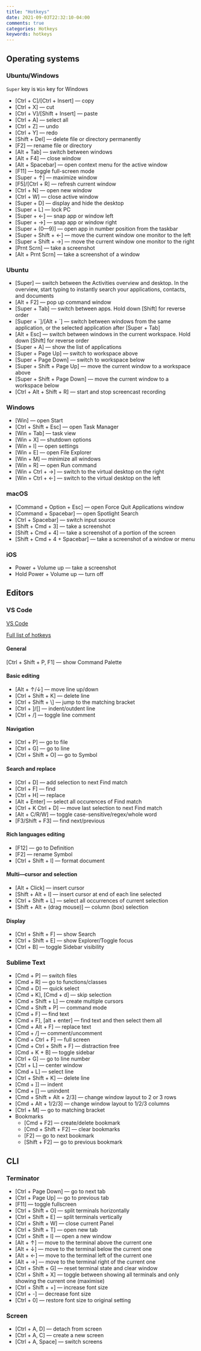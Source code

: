 ```yaml
---
title: "Hotkeys"
date: 2021-09-03T22:32:10-04:00
comments: true
categories: Hotkeys
keywords: hotkeys
---
```


## Operating systems

### Ubuntu/Windows
`Super` key is `Win` key for Windows

* [Ctrl + C]/[Ctrl + Insert] — copy
* [Ctrl + X] — cut
* [Ctrl + V]/[Shift + Insert] — paste
* [Ctrl + A] — select all
* [Ctrl + Z] — undo
* [Ctrl + Y] — redo
* [Shift + Del] — delete file or directory permanently
* [F2] — rename file or directory
* [Alt + Tab] — switch between windows
* [Alt + F4] — close window
* [Alt + Spacebar] — open context menu for the active window
* [F11] — toggle full-screen mode
* [Super + ↑] — maximize window
* [F5]/[Ctrl + R] — refresh current window
* [Ctrl + N] — open new window
* [Ctrl + W] — close active window
* [Super + D] — display and hide the desktop
* [Super + L] — lock PC
* [Super + ←] — snap app or window left
* [Super + →] — snap app or window right
* [Super + (0—9)] — open app in number position from the taskbar
* [Super + Shift + ←] — move the current window one monitor to the left
* [Super + Shift + →] — move the current window one monitor to the right
* [Prnt Scrn] — take a screenshot
* [Alt + Prnt Scrn] — take a screenshot of a window

### Ubuntu
* [Super] — switch between the Activities overview and desktop. In the overview, start typing to instantly search your applications, contacts, and documents
* [Alt + F2] — pop up command window
* [Super + Tab] — switch between apps. Hold down [Shift] for reverse order
* [Super + \`]/[Alt + \`] — switch between windows from the same application, or the selected application after [Super + Tab]
* [Alt + Esc] — switch between windows in the current workspace. Hold down [Shift] for reverse order
* [Super + A] — show the list of applications
* [Super + Page Up] — switch to workspace above
* [Super + Page Down] — switch to workspace below
* [Super + Shift + Page Up] — move the current window to a workspace above
* [Super + Shift + Page Down] — move the current window to a workspace below
* [Ctrl + Alt + Shift + R] — start and stop screencast recording

### Windows
* [Win] — open Start
* [Ctrl + Shift + Esc] — open Task Manager
* [Win + Tab] — task view
* [Win + X] — shutdown options
* [Win + I] — open settings
* [Win + E] — open File Explorer
* [Win + M] — minimize all windows
* [Win + R]	— open Run command
* [Win + Ctrl + →] — switch to the virtual desktop on the right
* [Win + Ctrl + ←] — switch to the virtual desktop on the left

### macOS
* [Command + Option + Esc] — open Force Quit Applications window
* [Command + Spacebar] — open Spotlight Search
* [Ctrl + Spacebar] — switch input source
* [Shift + Cmd + 3] — take a screenshot
* [Shift + Cmd + 4] — take a screenshot of a portion of the screen
* [Shift + Cmd + 4 + Spacebar] — take a screenshot of a window or menu

### iOS
* Power + Volume up — take a screenshot
* Hold Power + Volume up — turn off

## Editors

### VS Code
[VS Code](https://code.visualstudio.com/)

[Full list of hotkeys](https://code.visualstudio.com/shortcuts/keyboard-shortcuts-linux.pdf)

#### General
[Ctrl + Shift + P, F1] — show Command Palette

#### Basic editing
* [Alt + ↑/↓] — move line up/down
* [Ctrl + Shift + K] — delete line
* [Ctrl + Shift + \\] — jump to the matching bracket
* [Ctrl + ]/\[] — indent/outdent line
* [Ctrl + /] — toggle line comment

#### Navigation
* [Ctrl + P] — go to file
* [Ctrl + G] — go to line
* [Ctrl + Shift + O] — go to Symbol

#### Search and replace
* [Ctrl + D] — add selection to next Find match
* [Ctrl + F] — find
* [Ctrl + H] — replace
* [Alt + Enter] — select all occurences of Find match
* [Ctrl + K Ctrl + D] — move last selection to next Find match
* [Alt + C/R/W] — toggle case-sensitive/regex/whole word
* [F3/Shift + F3] — find next/previous

#### Rich languages editing
* [F12] — go to Definition
* [F2] — rename Symbol
* [Ctrl + Shift + I] — format document

#### Multi—cursor and selection
* [Alt + Click] — insert cursor
* [Shift + Alt + I] — insert cursor at end of each line selected
* [Ctrl + Shift + L] — select all occurrences of current selection
* [Shift + Alt + (drag mouse)] — column (box) selection

#### Display
* [Ctrl + Shift + F] — show Search
* [Ctrl + Shift + E] — show Explorer/Toggle focus
* [Ctrl + B] — toggle Sidebar visibility

### Sublime Text
* [Cmd + P] — switch files
* [Cmd + R] — go to functions/classes
* [Cmd + D] — quick select
* [Cmd + K], [Cmd + d] — skip selection
* [Cmd + Shift + L] — create multiple cursors
* [Cmd + Shift + P] — command mode
* [Cmd + F] — find text
* [Cmd + F], [alt + enter] —  find text and then select them all
* [Cmd + Alt + F] — replace text
* [Cmd + /] — comment/uncomment
* [Cmd + Ctrl + F] — full screen
* [Cmd + Ctrl + Shift + F] — distraction free
* [Cmd + K + B] — toggle sidebar
* [Ctrl + G] — go to line number
* [Ctrl + L] — center window
* [Cmd + L] — select line
* [Ctrl + Shift + K] — delete line
* [Cmd + ]] — indent
* [Cmd + [] — unindent
* [Cmd + Shift + Alt + 2/3] — change window layout to 2 or 3 rows
* [Cmd + Alt + 1/2/3] — change window layout to 1/2/3 columns
* [Ctrl + M] — go to matching bracket
* Bookmarks
    * [Cmd + F2] — create/delete bookmark
    * [Cmd + Shift + F2] — clear bookmarks
    * [F2] — go to next bookmark
    * [Shift + F2] — go to previous bookmark

## CLI

### Terminator
* [Ctrl + Page Down] — go to next tab
* [Ctrl + Page Up] — go to previous tab
* [F11] — toggle fullscreen
* [Ctrl + Shift + O] — split terminals horizontally
* [Ctrl + Shift + E] — split terminals vertically
* [Ctrl + Shift + W] — close current Panel
* [Ctrl + Shift + T] — open new tab
* [Ctrl + Shift + I] — open a new window
* [Alt + ↑] — move to the terminal above the current one
* [Alt + ↓] — move to the terminal below the current one
* [Alt + ←] — move to the terminal left of the current one
* [Alt + →] — move to the terminal right of the current one
* [Ctrl + Shift + G] — reset terminal state and clear window
* [Ctrl + Shift + X] — toggle between showing all terminals and only showing the current one (maximise)
* [Ctrl + Shift + +] — increase font size
* [Ctrl + -] — decrease font size
* [Ctrl + 0] — restore font size to original setting

### Screen
* [Ctrl + A, D] — detach from screen
* [Ctrl + A, C] — create a new screen
* [Ctrl + A, Space] — switch screens
